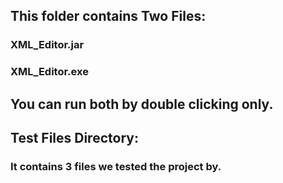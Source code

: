 ## This folder contains Two Files:
### XML_Editor.jar
### XML_Editor.exe

## You can run both by double clicking only.
## Test Files Directory:
### It contains 3 files we tested the project by.

